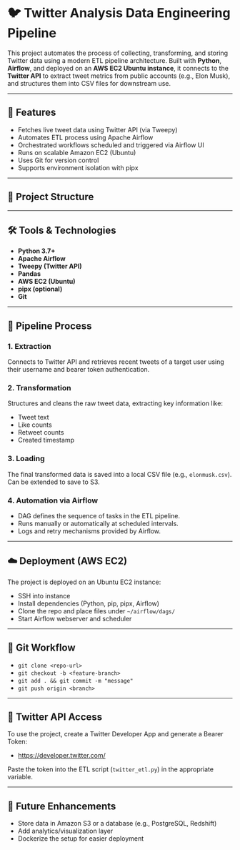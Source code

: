 # 🐦 Twitter Analysis Data Engineering Pipeline

This project automates the process of collecting, transforming, and storing Twitter data using a modern ETL pipeline architecture. Built with **Python**, **Airflow**, and deployed on an **AWS EC2 Ubuntu instance**, it connects to the **Twitter API** to extract tweet metrics from public accounts (e.g., Elon Musk), and structures them into CSV files for downstream use.

---

## 🚀 Features

- Fetches live tweet data using Twitter API (via Tweepy)
- Automates ETL process using Apache Airflow
- Orchestrated workflows scheduled and triggered via Airflow UI
- Runs on scalable Amazon EC2 (Ubuntu)
- Uses Git for version control
- Supports environment isolation with pipx

---

## 📁 Project Structure


---

## 🛠️ Tools & Technologies

- **Python 3.7+**
- **Apache Airflow**
- **Tweepy (Twitter API)**
- **Pandas**
- **AWS EC2 (Ubuntu)**
- **pipx (optional)**
- **Git**

---

## 🧱 Pipeline Process

### 1. **Extraction**
Connects to Twitter API and retrieves recent tweets of a target user using their username and bearer token authentication.

### 2. **Transformation**
Structures and cleans the raw tweet data, extracting key information like:
- Tweet text
- Like counts
- Retweet counts
- Created timestamp

### 3. **Loading**
The final transformed data is saved into a local CSV file (e.g., `elonmusk.csv`). Can be extended to save to S3.

### 4. **Automation via Airflow**
- DAG defines the sequence of tasks in the ETL pipeline.
- Runs manually or automatically at scheduled intervals.
- Logs and retry mechanisms provided by Airflow.

---

## ☁️ Deployment (AWS EC2)

The project is deployed on an Ubuntu EC2 instance:
- SSH into instance
- Install dependencies (Python, pip, pipx, Airflow)
- Clone the repo and place files under `~/airflow/dags/`
- Start Airflow webserver and scheduler

---

## 🔧 Git Workflow

- `git clone <repo-url>`
- `git checkout -b <feature-branch>`
- `git add . && git commit -m "message"`
- `git push origin <branch>`

---

## 🔐 Twitter API Access

To use the project, create a Twitter Developer App and generate a Bearer Token:
- https://developer.twitter.com/

Paste the token into the ETL script (`twitter_etl.py`) in the appropriate variable.

---

## 📌 Future Enhancements

- Store data in Amazon S3 or a database (e.g., PostgreSQL, Redshift)
- Add analytics/visualization layer
- Dockerize the setup for easier deployment

